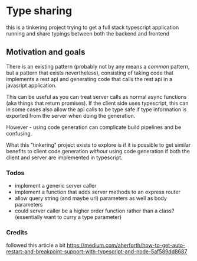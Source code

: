 # Type sharing

this is a tinkering project trying to get a full stack typescript application running and share typings between both the backend and frontend

## Motivation and goals

There is an existing pattern (probably not by any means a *common* pattern, but a pattern that exists nevertheless), consisting of taking code that implements a rest api and generating code that calls the rest api in a javasript application.

This can be useful as you can treat server calls as normal async functions (aka things that return promises). If the client side uses typescript, this
can in some cases also allow the api calls to be type safe if type information is exported from the server when doing the generation.

However - using code generation can complicate build pipelines and be confusing.

What this "tinkering" project exists to explore is if it is possible to get similar benefits to client code generation *without* using code generation if both the client and server are implemented in typescript.

### Todos

- implement a generic server caller
- implement a function that adds server methods to an express router
- allow query string (and maybe url) parameters as well as body parameters
- could server caller be a higher order function rather than a class? (essentially want to curry a type parameter)

### Credits

followed this article a bit https://medium.com/aherforth/how-to-get-auto-restart-and-breakpoint-support-with-typescript-and-node-5af589dd8687